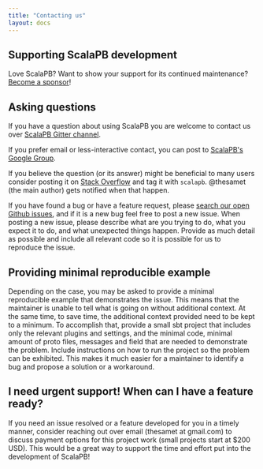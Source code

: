 ```yaml
---
title: "Contacting us"
layout: docs
---
```


## Supporting ScalaPB development

Love ScalaPB? Want to show your support for its continued maintenance?
[Become a sponsor](https://github.com/sponsors/thesamet)!

## Asking questions

If you have a question about using ScalaPB you are welcome to contact
us over [ScalaPB Gitter channel](https://gitter.im/ScalaPB/community).

If you prefer email or less-interactive contact, you can post to [ScalaPB's
Google Group](https://groups.google.com/forum/?nomobile=true#!forum/scalapb).

If you believe the question (or its answer) might be beneficial to many users
consider posting it on [Stack Overflow](https://stackoverflow.com) and tag it
with `scalapb`. @thesamet (the main author) gets notified when that happen.

If you have found a bug or have a feature request, please
[search our open Github issues](https://github.com/scalapb/ScalaPB/issues),
and if it is a new bug feel free to post a new issue. When posting a new
issue, please describe what are you trying to do, what you expect it to do,
and what unexpected things happen. Provide as much detail as possible and
include all relevant code so it is possible for us to reproduce the issue.

## Providing minimal reproducible example

Depending on the case, you may be asked to provide a minimal reproducible example
that demonstrates the issue. This means that the maintainer is unable to tell
what is going on without additional context. At the same time, to save time, the additional
context provided need to be kept to a minimum. To accomplish that, provide a
small sbt project that includes only the relevant plugins and settings, and
the minimal code, minimal amount of proto files, messages and field that are
needed to demonstrate the problem. Include instructions on how to run the
project so the problem can be exhibited. This makes it much easier for a
maintainer to identify a bug and propose a solution or a workaround.

## I need urgent support! When can I have a feature ready?

If you need an issue resolved or a feature developed for you in a timely
manner, consider reaching out over email (thesamet at gmail.com) to discuss
payment options for this project work (small projects start at $200 USD).  This
would be a great way to support the time and effort put into the development of
ScalaPB!
